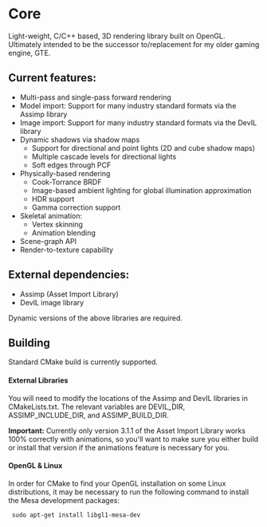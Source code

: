 # Core
Light-weight, C/C++ based, 3D rendering library built on OpenGL. Ultimately intended to be the successor to/replacement for my older gaming engine, GTE.

## Current features:

* Multi-pass and single-pass forward rendering
* Model import: Support for many industry standard formats via the Assimp library
* Image import: Support for many industry standard formats via the DevIL library
* Dynamic shadows via shadow maps
  - Support for directional and point lights (2D and cube shadow maps)
  - Multiple cascade levels for directional lights
  - Soft edges through PCF
* Physically-based rendering
  - Cook-Torrance BRDF
  - Image-based ambient lighting for global illumination approximation
  - HDR support
  - Gamma correction support
* Skeletal animation:
  - Vertex skinning
  - Animation blending
* Scene-graph API
* Render-to-texture capability

## External dependencies:

- Assimp (Asset Import Library)
- DevIL image library

Dynamic versions of the above libraries are required.

## Building
Standard CMake build is currently supported. 

#### External Libraries
You will need to modify the locations of the Assimp and DevIL libraries in CMakeLists.txt. The relevant variables are DEVIL_DIR, ASSIMP_INCLUDE_DIR, and ASSIMP_BUILD_DIR. 

**Important:** Currently only version 3.1.1 of the Asset Import Library works 100% correctly with animations, so you'll want to make sure you either build or install that version if the animations feature is necessary for you.

#### OpenGL & Linux
In order for CMake to find your OpenGL installation on some Linux distributions, it may be necessary to run the following command to install the Mesa development packages:

     sudo apt-get install libgl1-mesa-dev


